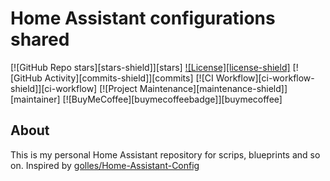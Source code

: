 # Home Assistant configurations shared

[![GitHub Repo stars][stars-shield]][stars]
[![License][license-shield]](LICENSE)
[![GitHub Activity][commits-shield]][commits]
[![CI Workflow][ci-workflow-shield]][ci-workflow]
[![Project Maintenance][maintenance-shield]][maintainer]
[![BuyMeCoffee][buymecoffeebadge]][buymecoffee]

## About
This is my personal Home Assistant repository for scrips, blueprints and so on. Inspired by [golles/Home-Assistant-Config](https://github.com/golles/Home-Assistant-Config)
